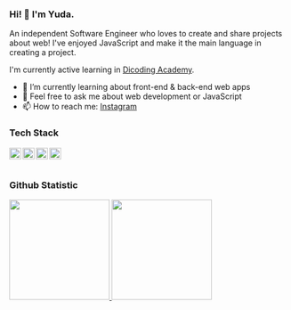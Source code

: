### Hi! 👋 I'm Yuda.

An independent Software Engineer who loves to create and share projects about web! I've enjoyed JavaScript and make it the main language in creating a project.

I'm currently active learning in <a href="https://dicoding.com/">Dicoding Academy</a>. 

- 🌱 I’m currently learning about front-end & back-end web apps
- 💬 Feel free to ask me about web development or JavaScript
- 📫 How to reach me: [Instagram](https://instagram.com/egyyudanugraha)

### Tech Stack
  <a href="https://www.typescriptlang.org/"><img align="left" alt="TypeScript" title="TypeScript" width="21px" src="https://upload.wikimedia.org/wikipedia/commons/thumb/4/4c/Typescript_logo_2020.svg/1200px-Typescript_logo_2020.svg.png" /></a>
  <a href="https://react.dev/"><img align="left" alt="React.js" title="React.js" width="21px" src="https://upload.wikimedia.org/wikipedia/commons/thumb/a/a7/React-icon.svg/1200px-React-icon.svg.png" /></a>
  <a href="https://nextjs.org/"><img align="left" alt="Next.js" title="Next.js" width="21px" src="https://www.svgrepo.com/show/354113/nextjs-icon.svg" /></a>
  <a href="https://tailwindcss.com/"><img align="left" alt="Golang" title="Golang" width="21px" src="https://upload.wikimedia.org/wikipedia/commons/thumb/d/d5/Tailwind_CSS_Logo.svg/2560px-Tailwind_CSS_Logo.svg.png" /></a>
  <br>
  <br>
  
### Github Statistic
<p align="left">
<a href="https://github.com/egyyudanugraha">
  <img height="180em" src="https://github-readme-stats-eight-theta.vercel.app/api?username=egyyudanugraha&show_icons=true&theme=algolia&include_all_commits=true&count_private=true"/>
  <img height="180em" src="https://github-readme-stats-eight-theta.vercel.app/api/top-langs/?username=egyyudanugraha&layout=compact&langs_count=8&theme=algolia"/>
</a>
</p>
